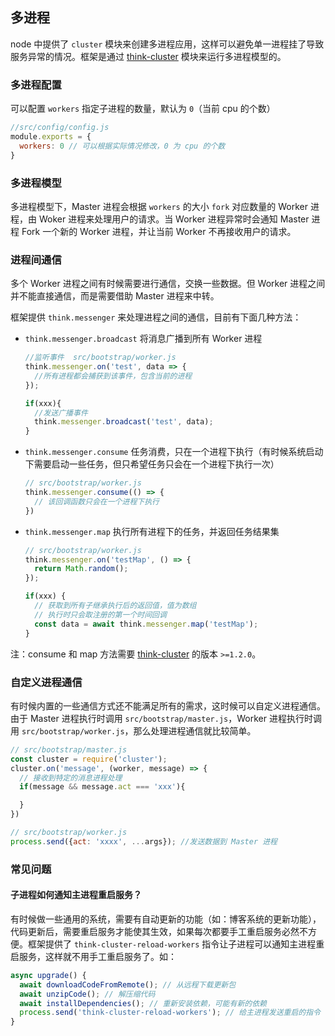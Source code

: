 ## 多进程

node 中提供了 `cluster` 模块来创建多进程应用，这样可以避免单一进程挂了导致服务异常的情况。框架是通过 [think-cluster](https://github.com/thinkjs/think-cluster) 模块来运行多进程模型的。

### 多进程配置

可以配置 `workers` 指定子进程的数量，默认为 `0`（当前 cpu 的个数）

```js
//src/config/config.js
module.exports = {
  workers: 0 // 可以根据实际情况修改，0 为 cpu 的个数
}
``` 

### 多进程模型

多进程模型下，Master 进程会根据 `workers` 的大小 `fork` 对应数量的 Worker 进程，由 Woker 进程来处理用户的请求。当 Worker 进程异常时会通知 Master 进程 Fork 一个新的 Worker 进程，并让当前 Worker 不再接收用户的请求。

### 进程间通信

多个 Worker 进程之间有时候需要进行通信，交换一些数据。但 Worker 进程之间并不能直接通信，而是需要借助 Master 进程来中转。

框架提供 `think.messenger` 来处理进程之间的通信，目前有下面几种方法：

* `think.messenger.broadcast` 将消息广播到所有 Worker 进程
  
  ```js
  //监听事件  src/bootstrap/worker.js
  think.messenger.on('test', data => {
    //所有进程都会捕获到该事件，包含当前的进程
  });

  if(xxx){
    //发送广播事件
    think.messenger.broadcast('test', data);
  }
  ```

* `think.messenger.consume` 任务消费，只在一个进程下执行（有时候系统启动下需要启动一些任务，但只希望任务只会在一个进程下执行一次）

  ```js
  // src/bootstrap/worker.js
  think.messenger.consume(() => {
    // 该回调函数只会在一个进程下执行
  })
  ```
* `think.messenger.map` 执行所有进程下的任务，并返回任务结果集

  ```js
  // src/bootstrap/worker.js
  think.messenger.on('testMap', () => {
    return Math.random();
  });

  if(xxx) {
    // 获取到所有子继承执行后的返回值，值为数组
    // 执行时只会取注册的第一个时间回调
    const data = await think.messenger.map('testMap');
  }
  ```

注：consume 和 map 方法需要 [think-cluster](https://github.com/thinkjs/think-cluster) 的版本 `>=1.2.0`。

### 自定义进程通信

有时候内置的一些通信方式还不能满足所有的需求，这时候可以自定义进程通信。由于 Master 进程执行时调用 `src/bootstrap/master.js`，Worker 进程执行时调用 `src/bootstrap/worker.js`，那么处理进程通信就比较简单。

```js
// src/bootstrap/master.js
const cluster = require('cluster');
cluster.on('message', (worker, message) => {
  // 接收到特定的消息进程处理
  if(message && message.act === 'xxx'){

  }
})

// src/bootstrap/worker.js
process.send({act: 'xxxx', ...args}); //发送数据到 Master 进程

```

### 常见问题

#### 子进程如何通知主进程重启服务？

有时候做一些通用的系统，需要有自动更新的功能（如：博客系统的更新功能），代码更新后，需要重启服务才能使其生效，如果每次都要手工重启服务必然不方便。框架提供了 `think-cluster-reload-workers` 指令让子进程可以通知主进程重启服务，这样就不用手工重启服务了。如：

```js
async upgrade() {
  await downloadCodeFromRemote(); // 从远程下载更新包
  await unzipCode(); // 解压缩代码
  await installDependencies(); // 重新安装依赖，可能有新的依赖
  process.send('think-cluster-reload-workers'); // 给主进程发送重启的指令
}
```